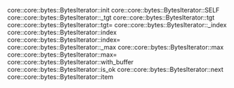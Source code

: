 core::core::bytes::BytesIterator::init
core::core::bytes::BytesIterator::SELF
core::core::bytes::BytesIterator::_tgt
core::core::bytes::BytesIterator::tgt
core::core::bytes::BytesIterator::tgt=
core::core::bytes::BytesIterator::_index
core::core::bytes::BytesIterator::index
core::core::bytes::BytesIterator::index=
core::core::bytes::BytesIterator::_max
core::core::bytes::BytesIterator::max
core::core::bytes::BytesIterator::max=
core::core::bytes::BytesIterator::with_buffer
core::core::bytes::BytesIterator::is_ok
core::core::bytes::BytesIterator::next
core::core::bytes::BytesIterator::item